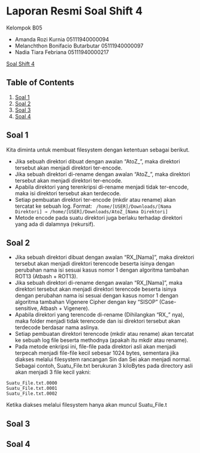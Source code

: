 # Laporan Resmi Soal Shift 4
Kelompok B05
* Amanda Rozi Kurnia 05111940000094
* Melanchthon Bonifacio Butarbutar 05111940000097
* Nadia Tiara Febriana 05111940000217

[Soal Shift 4](https://docs.google.com/document/d/1KlAG2thAMm42so8BZMylw216EETVGu_DAM5PfwJzl5U/edit)

## Table of Contents
1. [Soal 1](#soal1)
2. [Soal 2](#soal2)
3. [Soal 3](#soal3)
4. [Soal 4](#soal4)

<a name="soal1"></a>
## Soal 1
Kita diminta untuk membuat filesystem dengan ketentuan sebagai berikut.
- Jika sebuah direktori dibuat dengan awalan “AtoZ_”, maka direktori tersebut akan menjadi direktori ter-encode.
- Jika sebuah direktori di-rename dengan awalan “AtoZ_”, maka direktori tersebut akan menjadi direktori ter-encode.
- Apabila direktori yang terenkripsi di-rename menjadi tidak ter-encode, maka isi direktori tersebut akan terdecode.
- Setiap pembuatan direktori ter-encode (mkdir atau rename) akan tercatat ke sebuah log. Format: ``` /home/[USER]/Downloads/[Nama Direktori] → /home/[USER]/Downloads/AtoZ_[Nama Direktori]```
- Metode encode pada suatu direktori juga berlaku terhadap direktori yang ada di dalamnya (rekursif).

<a name="soal2"></a>
## Soal 2
- Jika sebuah direktori dibuat dengan awalan “RX_[Nama]”, maka direktori tersebut akan menjadi direktori terencode beserta isinya dengan perubahan nama isi sesuai kasus nomor 1 dengan algoritma tambahan ROT13 (Atbash + ROT13).
- Jika sebuah direktori di-rename dengan awalan “RX_[Nama]”, maka direktori tersebut akan menjadi direktori terencode beserta isinya dengan perubahan nama isi sesuai dengan kasus nomor 1 dengan algoritma tambahan Vigenere Cipher dengan key “SISOP” (Case-sensitive, Atbash + Vigenere).
- Apabila direktori yang terencode di-rename (Dihilangkan “RX_” nya), maka folder menjadi tidak terencode dan isi direktori tersebut akan terdecode berdasar nama aslinya.
- Setiap pembuatan direktori terencode (mkdir atau rename) akan tercatat ke sebuah log file beserta methodnya (apakah itu mkdir atau rename).
- Pada metode enkripsi ini, file-file pada direktori asli akan menjadi terpecah menjadi file-file kecil sebesar 1024 bytes, sementara jika diakses melalui filesystem rancangan Sin dan Sei akan menjadi normal. Sebagai contoh, Suatu_File.txt berukuran 3 kiloBytes pada directory asli akan menjadi 3 file kecil yakni:
```
Suatu_File.txt.0000
Suatu_File.txt.0001
Suatu_File.txt.0002
```
Ketika diakses melalui filesystem hanya akan muncul Suatu_File.t

<a name="soal3"></a>
## Soal 3

<a name="soal4"></a>
## Soal 4
